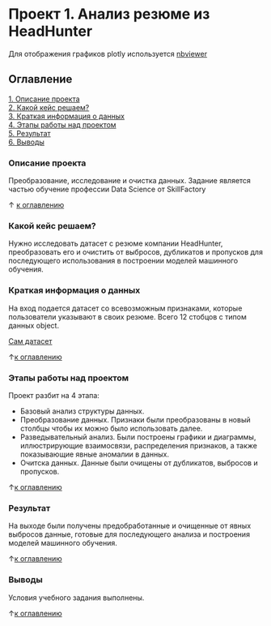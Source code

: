 # Проект 1. Анализ резюме из HeadHunter

Для отображения графиков plotly используется [nbviewer](https://nbviewer.org/)

## Оглавление
[1. Описание проекта](README.md#Описание-проекта)  
[2. Какой кейс решаем?](README.md#Какой-кейс-решаем)  
[3. Краткая информация о данных](README.md#Краткая-информация-о-данных)  
[4. Этапы работы над проектом](README.md#Этапы-работы-над-проектом)  
[5. Результат](README.md#Результат)    
[6. Выводы](README.md#Выводы) 

### Описание проекта
Преобразование, исследование и очистка данных. Задание является частью обучение профессии Data Science от SkillFactory

&uarr; [к оглавлению](README.md#Оглавление)


### Какой кейс решаем?  
Нужно исследовать датасет с резюме компании HeadHunter, преобразовать его и очистить от выбросов, дубликатов и пропусков для последующего использования в построении моделей машинного обучения.


### Краткая информация о данных
На вход подается датасет со всевозможным признаками, которые пользователи указывают в своих резюме. Всего 12 стобцов с типом данных object.

[Сам датасет](https://drive.google.com/file/d/1j6VHS5qrzAiRi_kemgsd8_YKJFx_iJ9p/view?usp=sharing)
  
&uarr;[к оглавлению](README.md#Оглавление)


### Этапы работы над проектом
Проект разбит на 4 этапа:

* Базовый анализ структуры данных.
* Преобразование данных. Признаки были преобразованы в новый столбцы чтобы их можно было использовать далее.
* Разведывательный анализ. Были построены графики и диаграммы, иллюстрирующие взаимосвязи, распределения признаков, а также показывающие явные аномалии в данных.
* Очитска данных. Данные были очищены от дубликатов, выбросов и пропусков.

&uarr;[к оглавлению](README.md#Оглавление)


### Результат
На выходе были получены предобработанные и очищенные от явных выбросов данные, готовые для последующего анализа и построения моделей машинного обучения.

&uarr;[к оглавлению](README.md#Оглавление)


### Выводы
Условия учебного задания выполнены.

&uarr;[к оглавлению](README.md#Оглавление)